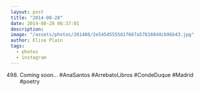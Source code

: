 ```yaml
---
layout: post
title: "2014-08-28"
date: 2014-08-28 06:37:01
description: 
image: "/assets/photos/201408/2e5454555581f667a578160d4cb96b43.jpg"
author: Elise Plain
tags: 
  - photos
  - instagram
---
```


498. Coming soon... #AnaSantos #ArrebatoLibros #CondeDuque #Madrid #poetry
<p></p>
